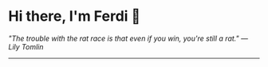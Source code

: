 <h1>Hi there, I'm Ferdi 👋</h1>

<p><em>
  "The trouble with the rat race is that even if you win, you're still a rat." — Lily Tomlin
</em></p>

---
